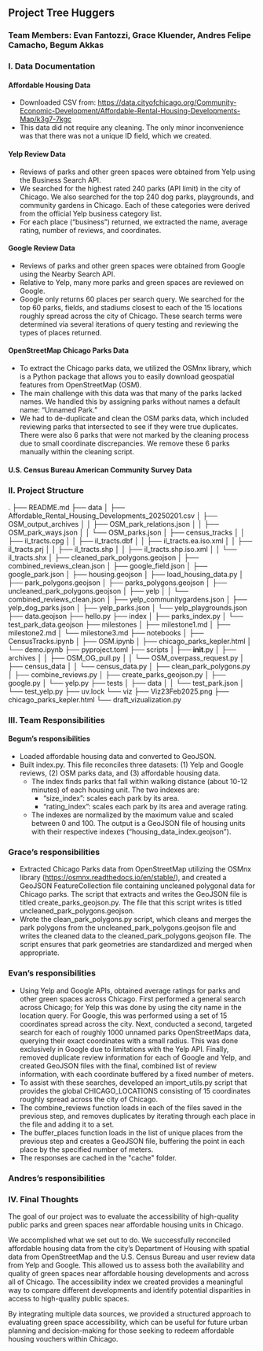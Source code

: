 ## Project Tree Huggers
### Team Members: Evan Fantozzi, Grace Kluender, Andres Felipe Camacho, Begum Akkas

### I. Data Documentation

#### Affordable Housing Data
- Downloaded CSV from: https://data.cityofchicago.org/Community-Economic-Development/Affordable-Rental-Housing-Developments-Map/k3g7-7kgc
- This data did not require any cleaning. The only minor inconvenience was that there was not a unique ID field, which we created. 

#### Yelp Review Data
- Reviews of parks and other green spaces were obtained from Yelp using the Business Search API. 
- We searched for the highest rated 240 parks (API limit) in the city of Chicago. We also searched for the top 240 dog parks, playgrounds, and community gardens in Chicago. Each of these categories were derived from the official Yelp business category list.
- For each place (“business”) returned, we extracted the name, average rating, number of reviews, and coordinates.  

#### Google Review Data
- Reviews of parks and other green spaces were obtained from Google using the Nearby Search API.
- Relative to Yelp, many more parks and green spaces are reviewed on Google. 
- Google only returns 60 places per search query. We searched for the top 60 parks, fields, and stadiums closest to each of the 15 locations roughly spread across the city of Chicago. These search terms were determined via several iterations of query testing and reviewing the types of places returned.

#### OpenStreetMap Chicago Parks Data
- To extract the Chicago parks data, we utilized the OSMnx library, which is a Python package that allows you to easily download geospatial features from OpenStreetMap (OSM).
- The main challenge with this data was that many of the parks lacked names. We handled this by assigning parks without names a default name: “Unnamed Park.”
- We had to de-duplicate and clean the OSM parks data, which included reviewing parks that intersected to see if they were true duplicates. There were also 6 parks that were not marked by the cleaning process due to small coordinate discrepancies. We remove these 6 parks manually within the cleaning script.

#### U.S. Census Bureau American Community Survey Data


### II. Project Structure
.
├── README.md
├── data
│   ├── Affordable_Rental_Housing_Developments_20250201.csv
│   ├── OSM_output_archives
│   │   ├── OSM_park_relations.json
│   │   ├── OSM_park_ways.json
│   │   └── OSM_parks.json
│   ├── census_tracks
│   │   ├── il_tracts.cpg
│   │   ├── il_tracts.dbf
│   │   ├── il_tracts.ea.iso.xml
│   │   ├── il_tracts.prj
│   │   ├── il_tracts.shp
│   │   ├── il_tracts.shp.iso.xml
│   │   └── il_tracts.shx
│   ├── cleaned_park_polygons.geojson
│   ├── combined_reviews_clean.json
│   ├── google_field.json
│   ├── google_park.json
│   ├── housing.geojson
│   ├── load_housing_data.py
│   ├── park_polygons.geojson
│   ├── parks_polygons.geojson
│   ├── uncleaned_park_polygons.geojson
│   ├── yelp
│   │   └── combined_reviews_clean.json
│   ├── yelp_communitygardens.json
│   ├── yelp_dog_parks.json
│   ├── yelp_parks.json
│   └── yelp_playgrounds.json
├── data.geojson
├── hello.py
├── index
│   ├── parks_index.py
│   └── test_park_data.geojson
├── milestones
│   ├── milestone1.md
│   ├── milestone2.md
│   └── milestone3.md
├── notebooks
│   ├── CensusTracks.ipynb
│   ├── OSM.ipynb
│   ├── chicago_parks_kepler.html
│   └── demo.ipynb
├── pyproject.toml
├── scripts
│   ├── __init__.py
│   ├── archives
│   │   ├── OSM_OG_pull.py
│   │   └── OSM_overpass_request.py
│   ├── census_data
│   │   └── census_data.py
│   ├── clean_park_polygons.py
│   ├── combine_reviews.py
│   ├── create_parks_geojson.py
│   ├── google.py
│   └── yelp.py
├── tests
│   ├── data
│   │   └── test_park.json
│   └── test_yelp.py
├── uv.lock
└── viz
    ├── Viz23Feb2025.png
    ├── chicago_parks_kepler.html
    └── draft_vizualization.py


### III. Team Responsibilities

#### Begum’s responsibilities
- Loaded affordable housing data and converted to GeoJSON.
- Built index.py. This file reconciles three datasets: (1) Yelp and Google reviews, (2) OSM parks data, and (3) affordable housing data. 
    - The index finds parks that fall within walking distance (about 10-12 minutes) of each housing unit. The two indexes are:
        - “size_index”: scales each park by its area.
        - “rating_index”: scales each park by its area and average rating.
    - The indexes are normalized by the maximum value and scaled between 0 and 100. The output is a GeoJSON file of housing units with their respective indexes (“housing_data_index.geojson”).

### Grace’s responsibilities
- Extracted Chicago Parks data from OpenStreetMap utilizing the OSMnx library (https://osmnx.readthedocs.io/en/stable/), and created a GeoJSON FeatureCollection file containing uncleaned polygonal data for Chicago parks. The script that extracts and writes the GeoJSON file is titled create_parks_geojson.py. The file that this script writes is titled uncleaned_park_polygons.geojson.
- Wrote the clean_park_polygons.py script, which cleans and merges the park polygons from the uncleaned_park_polygons.geojson file and writes the cleaned data to the cleaned_park_polygons.geojson file. The script ensures that park geometries are standardized and merged when appropriate.

### Evan’s responsibilities
- Using Yelp and Google APIs, obtained average ratings for parks and other green spaces across Chicago. First performed a general search across Chicago; for Yelp this was done by using the city name in the location query. For Google, this was performed using a set of 15 coordinates spread across the city. Next, conducted a second, targeted search for each of roughly 1000 unnamed parks OpenStreetMaps data, querying their exact coordinates with a small radius. This was done exclusively in Google due to limitations with the Yelp API. Finally, removed duplicate review information for each of Google and Yelp, and created GeoJSON files with the final, combined list of review information, with each coordinate buffered by a fixed number of meters.
- To assist with these searches, developed an import_utils.py script that provides the global CHICAGO_LOCATIONS consisting of 15 coordinates roughly spread across the city of Chicago.
- The combine_reviews function loads in each of the files saved in the previous step, and removes duplicates by iterating through each place in the file and adding it to a set.
- The buffer_places function loads in the list of unique places from the previous step and creates a GeoJSON file, buffering the point in each place by the specified number of meters. 
- The responses are cached in the "cache" folder. 


### Andres’s responsibilities



### IV. Final Thoughts

The goal of our project was to evaluate the accessibility of high-quality public parks and green spaces near affordable housing units in Chicago. 

We accomplished what we set out to do. We successfully reconciled affordable housing data from the city’s Department of Housing with spatial data from OpenStreetMap and the U.S. Census Bureau and user review data from Yelp and Google. This allowed us to assess both the availability and quality of green spaces near affordable housing developments and across all of Chicago. The accessibility index we created provides a meaningful way to compare different developments and identify potential disparities in access to high-quality public spaces.

By integrating multiple data sources, we provided a structured approach to evaluating green space accessibility, which can be useful for future urban planning and decision-making for those seeking to redeem affordable housing vouchers within Chicago.



